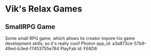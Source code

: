 # Vik's Relax Games
## SmallRPG Game 

Some small RPG game, which allows its creator impore his game development skills, so it's really cool!
Photon app_id: a3a873ce-57b9-49ed-b3ed-f7453755e784
PlayFab id: FE6D6
